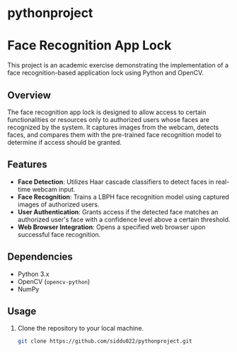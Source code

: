 # pythonproject


# Face Recognition App Lock

This project is an academic exercise demonstrating the implementation of a face recognition-based application lock using Python and OpenCV.

## Overview

The face recognition app lock is designed to allow access to certain functionalities or resources only to authorized users whose faces are recognized by the system. It captures images from the webcam, detects faces, and compares them with the pre-trained face recognition model to determine if access should be granted.

## Features

- **Face Detection**: Utilizes Haar cascade classifiers to detect faces in real-time webcam input.
- **Face Recognition**: Trains a LBPH face recognition model using captured images of authorized users.
- **User Authentication**: Grants access if the detected face matches an authorized user's face with a confidence level above a certain threshold.
- **Web Browser Integration**: Opens a specified web browser upon successful face recognition.

## Dependencies

- Python 3.x
- OpenCV (`opencv-python`)
- NumPy

## Usage

1. Clone the repository to your local machine.

   ```bash
   git clone https://github.com/siddu022/pythonproject.git

